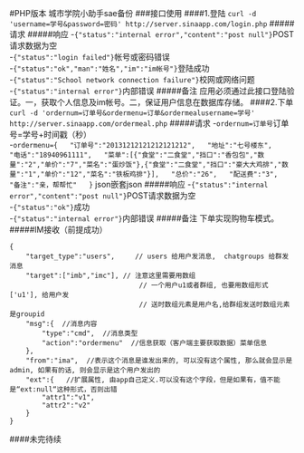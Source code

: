 #PHP版本 城市学院小助手sae备份
###接口使用
####1.登陆
`curl -d 'username=学号&password=密码' http://server.sinaapp.com/login.php`
#####请求
#####响应
-`{"status":"internal error","content":"post null"}`POST请求数据为空  
-`{"status":"login failed"}`帐号或密码错误  
-`{"status":"ok","man":"姓名","im":"im帐号"}`登陆成功  
-`{"status":"School network connection failure"}`校网或网络问题  
-`{"status":"internal error"}`内部错误
#####备注
应用必须通过此接口登陆验证。一，获取个人信息及im帐号。二，保证用户信息在数据库存储。
####2.下单
`curl -d 'ordernum=订单号&ordermenu=订单&ordermealusername=学号' http://server.sinaapp.com/ordermeal.php`
#####请求
-`ordernum=订单号`订单号=学号+时间戳（秒）  
-`ordermenu={  
"订单号":"20131212121212121212",  
"地址":"七号楼东",  
"电话":"18940961111",  
"菜单":[{"食堂":"二食堂","挡口":"香包包","数量":"2","单价":"7","菜名":"蛋炒饭"},{"食堂":"二食堂","挡口":"豪大大鸡排","数量":"1","单价":"12","菜名":"铁板鸡排"}],  
"总价":"26",  
"配送费":"3",  
"备注":"亲，帮帮忙"  
}` json嵌套json
#####响应
-`{"status":"internal error","content":"post null"}`POST请求数据为空  
-`{"status":"ok"}`成功  
-`{"status":"internal error"}`内部错误
#####备注
下单实现购物车模式。
#####IM接收（前提成功）
```
{  
	"target_type":"users",     // users 给用户发消息,  chatgroups 给群发消息  
	"target":["imb","imc"], // 注意这里需要用数组  
                                // 一个用户u1或者群组, 也要用数组形式 ['u1'], 给用户发  
                                // 送时数组元素是用户名,给群组发送时数组元素是groupid  
	"msg":{  //消息内容  
		"type":"cmd",  //消息类型  
		"action":"ordermenu"  //信息获取（客户端主要获取数据）菜单信息  
	},  
	"from":"ima",  //表示这个消息是谁发出来的, 可以没有这个属性, 那么就会显示是admin, 如果有的话, 则会显示是这个用户发出的  
	"ext":{   //扩展属性, 由app自己定义.可以没有这个字段，但是如果有，值不能是“ext:null“这种形式，否则出错  
		"attr1":"v1",  
		"attr2":"v2"  
	}  
}
```
####未完待续